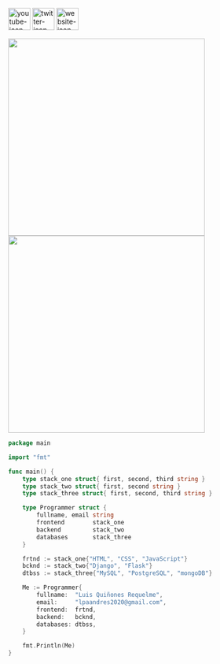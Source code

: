 <a href="https://www.youtube.com/channel/UC2W6vIOuSd7UAAsnOpL-c8A" target="_blank"><img src="https://i.ibb.co/FmKm31t/youtube-background-gray-rounded.png" alt="youtube-icon" width=45></a>
<a href="https://twitter.com/sixmonths2020" target="_blank"><img src="https://i.ibb.co/kGTj9nC/twitter-background-gray-rounded.png" alt="twitter-icon" width=45></a>
<a href=# target="_blank"><img src="https://i.ibb.co/9tZ1Jzw/website-background-gray-rounded.png" alt="website-icon" width=45></a>
<br>
<p float="left">
  <a  href="https://github.com/luisnquin"><img width="400" src="https://github-readme-stats.vercel.app/api?username=luisnquin&show_icons=true&theme=dracula">
  <a href="https://github.com/luisnquin"><img width="400" src="https://github-readme-stats.vercel.app/api/top-langs/?username=luisnquin&hide=html,scss,css,shell&langs_count=10&layout=compact&theme=dracula">
  
</p>
                                                                                                                                      
```go
package main

import "fmt"

func main() {
	type stack_one struct{ first, second, third string }
	type stack_two struct{ first, second string }
	type stack_three struct{ first, second, third string }

	type Programmer struct {
		fullname, email string
		frontend        stack_one
		backend         stack_two
		databases       stack_three
	}

	frtnd := stack_one{"HTML", "CSS", "JavaScript"}
	bcknd := stack_two{"Django", "Flask"}
	dtbss := stack_three{"MySQL", "PostgreSQL", "mongoDB"}

	Me := Programmer{
		fullname:  "Luis Quiñones Requelme",
		email:     "lpaandres2020@gmail.com",
		frontend:  frtnd,
		backend:   bcknd,
		databases: dtbss,
	}

	fmt.Println(Me)
}
```
